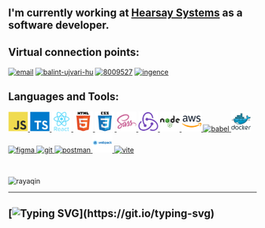 ## I'm currently working at [Hearsay Systems](https://www.hearsaysystems.com/solutions/hearsay-actions) as a software developer.

## Virtual connection points:
<p align="left">
  <a href="mailto:balint.ujvari@protonmail.com" target="blank"
    ><img
      align="center"
      src="https://static-00.iconduck.com/assets.00/protonmail-icon-512x512-3an9f0i8.png"
      alt="email"
      height="30"
      width="30"
  /></a>
  <a href="https://linkedin.com/in/balint-ujvari-hu" target="blank"
    ><img
      align="center"
      src="https://raw.githubusercontent.com/rahuldkjain/github-profile-readme-generator/master/src/images/icons/Social/linked-in-alt.svg"
      alt="balint-ujvari-hu"
      height="30"
      width="30"
  /></a>   
  <a href="https://stackoverflow.com/users/8009527" target="blank"
    ><img
      align="center"
      src="https://raw.githubusercontent.com/rahuldkjain/github-profile-readme-generator/master/src/images/icons/Social/stack-overflow.svg"
      alt="8009527"
      height="30"
      width="30"
  /></a>   
  <a href="https://fb.com/ingence" target="blank"
    ><img
      align="center"
      src="https://raw.githubusercontent.com/rahuldkjain/github-profile-readme-generator/master/src/images/icons/Social/facebook.svg"
      alt="ingence"
      height="30"
      width="30"
  /></a>
</p>


## Languages and Tools:
<p align="left">
  <a
    href="https://developer.mozilla.org/en-US/docs/Web/JavaScript"
    target="_blank"
    rel="noreferrer"
  >
    <img
      src="https://raw.githubusercontent.com/devicons/devicon/master/icons/javascript/javascript-original.svg"
      alt="javascript"
      width="40"
      height="40"
    />
  </a>
  <a href="https://www.typescriptlang.org/" target="_blank" rel="noreferrer">
    <img
      src="https://raw.githubusercontent.com/devicons/devicon/master/icons/typescript/typescript-original.svg"
      alt="typescript"
      width="40"
      height="40"
    />
  </a>
  <a href="https://reactjs.org/" target="_blank" rel="noreferrer">
    <img
      src="https://raw.githubusercontent.com/devicons/devicon/master/icons/react/react-original-wordmark.svg"
      alt="react"
      width="40"
      height="40"
    />
  </a>
  <a href="https://www.w3.org/html/" target="_blank" rel="noreferrer">
    <img
      src="https://raw.githubusercontent.com/devicons/devicon/master/icons/html5/html5-original-wordmark.svg"
      alt="html5"
      width="40"
      height="40"
    />
  </a>
  <a href="https://www.w3schools.com/css/" target="_blank" rel="noreferrer">
    <img
      src="https://raw.githubusercontent.com/devicons/devicon/master/icons/css3/css3-original-wordmark.svg"
      alt="css3"
      width="40"
      height="40"
    />
  </a>
  <a href="https://sass-lang.com" target="_blank" rel="noreferrer">
    <img
      src="https://raw.githubusercontent.com/devicons/devicon/master/icons/sass/sass-original.svg"
      alt="sass"
      width="40"
      height="40"
    />
  </a>
  <a href="https://redux.js.org" target="_blank" rel="noreferrer">
    <img
      src="https://raw.githubusercontent.com/devicons/devicon/master/icons/redux/redux-original.svg"
      alt="redux"
      width="40"
      height="40"
    />
  </a>

  <a href="https://nodejs.org" target="_blank" rel="noreferrer">
    <img
      src="https://raw.githubusercontent.com/devicons/devicon/master/icons/nodejs/nodejs-original-wordmark.svg"
      alt="nodejs"
      width="40"
      height="40"
    />
  </a>
  <a href="https://aws.amazon.com" target="_blank" rel="noreferrer">
    <img
      src="https://raw.githubusercontent.com/devicons/devicon/master/icons/amazonwebservices/amazonwebservices-original-wordmark.svg"
      alt="aws"
      width="40"
      height="40"
    />
  </a>
  <a href="https://babeljs.io/" target="_blank" rel="noreferrer">
    <img
      src="https://static-00.iconduck.com/assets.00/babel-icon-512x512-d9xwsw55.png"
      alt="babel"
      width="40"
      height="40"
    />
  </a>
  <a href="https://www.docker.com/" target="_blank" rel="noreferrer">
    <img
      src="https://raw.githubusercontent.com/devicons/devicon/master/icons/docker/docker-original-wordmark.svg"
      alt="docker"
      width="40"
      height="40"
    />
  </a>
  <a href="https://www.figma.com/" target="_blank" rel="noreferrer">
    <img
      src="https://www.vectorlogo.zone/logos/figma/figma-icon.svg"
      alt="figma"
      width="40"
      height="40"
    />
  </a>
  <a href="https://git-scm.com/" target="_blank" rel="noreferrer">
    <img
      src="https://www.vectorlogo.zone/logos/git-scm/git-scm-icon.svg"
      alt="git"
      width="40"
      height="40"
    />
  </a>
  <a href="https://postman.com" target="_blank" rel="noreferrer">
    <img
      src="https://www.vectorlogo.zone/logos/getpostman/getpostman-icon.svg"
      alt="postman"
      width="40"
      height="40"
    />
  </a>
  <a href="https://webpack.js.org" target="_blank" rel="noreferrer">
    <img
      src="https://raw.githubusercontent.com/devicons/devicon/d00d0969292a6569d45b06d3f350f463a0107b0d/icons/webpack/webpack-original-wordmark.svg"
      alt="webpack"
      width="40"
      height="40"
    />
  </a>
  <a href="https://vitejs.dev/" target="_blank" rel="noreferrer">
    <img
      src="https://vitejs.dev/logo-with-shadow.png"
      alt="vite"
      width="40"
      height="40"
    />
  </a>
</p>

<br/>

<p><img align="center" src="https://github-readme-stats.vercel.app/api/top-langs?username=rayaqin&show_icons=true&locale=en&layout=compact" alt="rayaqin" /></p>

---
## [![Typing SVG](https://readme-typing-svg.demolab.com?font=Press+Start+2P&size=18&duration=4500&pause=1800&color=47FF9B&random=true&width=1250&height=100&lines=Choose+not+a+life+of+imitation.;If+you+don't+form+in+the+wet+sand%2C+you+don't+form+at+all.;Follow+the+white+rabbit...;There's+always+a+siren+singing+you+to+shipwreck.;It+is+sometimes+an+appropriate+response+to+reality+to+go+insane.;The+one+who+has+the+most+is+the+most+content+with+the+least.;The+sky+turns+green+where+I+end+and+you+begin.;Similarity+is+reciprocal+regardless+of+time.;Meet+the+real+world+coming+out+of+your+shell.;The+waves+you+made+will+always+be.)](https://git.io/typing-svg)
